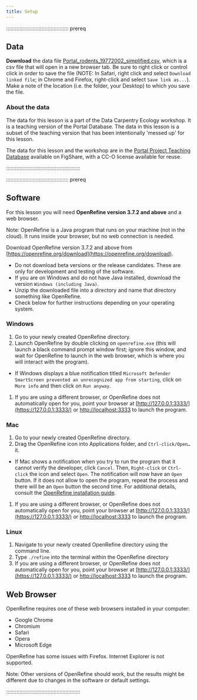 ```yaml
---
title: Setup
---
```


::::::::::::::::::::::::::::::::::::::::::  prereq

## Data

**Download** the data file [Portal\_rodents\_19772002\_simplified.csv](data/Portal_rodents_19772002_simplified.csv), which is a csv file that will open in a new browser tab. Be sure to right click or control click in order to save the file (NOTE: In Safari, right click and select `Download linked file`; in Chrome and Firefox, right-click and select `Save link as...`). Make a note of the location (i.e. the folder, your Desktop) to which you save the file.

### About the data

The data for this lesson is a part of the Data Carpentry Ecology workshop.
It is a teaching version of the Portal Database. The data in this lesson
is a subset of the teaching version that has been intentionally 'messed up'
for this lesson.

The data for this lesson and the workshop are in the
[Portal Project Teaching Database](https://figshare.com/articles/Portal_Project_Teaching_Database/1314459)
available on FigShare, with a CC-O license
available for reuse.


::::::::::::::::::::::::::::::::::::::::::::::::::

::::::::::::::::::::::::::::::::::::::::::  prereq

## Software

For this lesson you will need **OpenRefine version 3.7.2 and above** and a web browser.

Note: OpenRefine is a Java program that runs on your machine (not in the cloud). It runs inside your browser, but no web connection is needed.

Download OpenRefine version 3.7.2 and above from [https://openrefine.org/download](https://openrefine.org/download).

- Do not download beta versions or the release candidates. These are only for development and testing of the software.
- If you are on Windows and do not have Java installed, download the version `Windows (including Java)`.
- Unzip the downloaded file into a directory and name that directory something like OpenRefine.
- Check below for further instructions depending on your operating system.

### Windows

1. Go to your newly created OpenRefine directory.
2. Launch OpenRefine by double clicking on `openrefine.exe` (this will launch a black command prompt window first; ignore this window, and wait for OpenRefine to launch in the web browser, which is where you will interact with the program).

- If Windows displays a blue notification titled `Microsoft Defender SmartScreen prevented an unrecognized app from starting`, click on `More info` and then click on `Run anyway`.

1. If you are using a different browser, or OpenRefine does not automatically open for you, point your browser at [http://127.0.0.1:3333/](https://127.0.0.1:3333/) or [http://localhost:3333](https://localhost:3333) to launch the program.

### Mac

1. Go to your newly created OpenRefine directory.
2. Drag the OpenRefine icon into Applications folder, and `Ctrl-click/Open…` it.

- If Mac shows a notification when you try to run the program that it cannot verify the developer, click `Cancel`. Then, `Right-click` or `Ctrl-click` the icon and select `Open`. The notification will now have an `Open` button. If it does not allow to open the program, repeat the process and there will be an `Open` button the second time. For additional details, consult the [OpenRefine installation guide](https://docs.openrefine.org/manual/installing#install-or-upgrade-openrefine).

1. If you are using a different browser, or OpenRefine does not automatically open for you, point your browser at [http://127.0.0.1:3333/](https://127.0.0.1:3333/) or [http://localhost:3333](https://localhost:3333) to launch the program.

### Linux

1. Navigate to your newly created OpenRefine directory using the command line.
2. Type `./refine` into the terminal within the OpenRefine directory
3. If you are using a different browser, or OpenRefine does not automatically open for you, point your browser at [http://127.0.0.1:3333/](https://127.0.0.1:3333/) or [http://localhost:3333](https://localhost:3333) to launch the program.

## Web Browser

OpenRefine requires one of these web browsers installed in your computer:

- Google Chrome
- Chromium
- Safari
- Opera
- Microsoft Edge

OpenRefine has some issues with Firefox. Internet Explorer is not supported.

Note: Other versions of OpenRefine should work, but the results might be different due to changes in the software or default settings.


::::::::::::::::::::::::::::::::::::::::::::::::::


